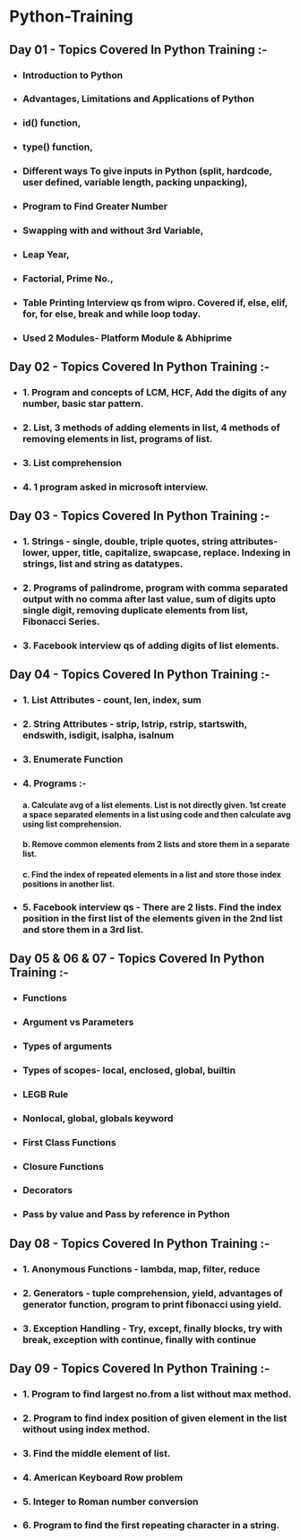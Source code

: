# Python-Training

## Day 01 - Topics Covered In Python Training :-

- ### Introduction to Python
- ### Advantages, Limitations and Applications of Python
- ### id() function, 
- ### type() function, 
- ### Different ways To give inputs in Python (split, hardcode, user defined, variable length, packing unpacking), 
- ### Program to Find Greater Number 
- ### Swapping with and without 3rd Variable, 
- ### Leap Year, 
- ### Factorial, Prime No., 
- ### Table Printing Interview qs from wipro. Covered if, else, elif, for, for else, break and while loop today. 
- ### Used 2 Modules- Platform Module & Abhiprime 

## Day 02 - Topics Covered In Python Training :-

- ### 1. Program and concepts of LCM, HCF, Add the digits of any number, basic star pattern.
- ### 2. List, 3 methods of adding elements in list, 4 methods of removing elements in list, programs of list. 
- ### 3. List comprehension
- ### 4. 1 program asked in microsoft interview.


## Day 03 - Topics Covered In Python Training :-

- ### 1. Strings - single, double, triple quotes, string attributes- lower, upper, title, capitalize, swapcase, replace. Indexing in strings, list and string as datatypes.
- ### 2. Programs of palindrome, program with comma separated output with no comma after last value, sum of digits upto single digit, removing duplicate elements from list, Fibonacci Series.
- ### 3. Facebook interview qs of adding digits of list elements.

## Day 04 - Topics Covered In Python Training :-

- ### 1. List Attributes - count, len, index, sum
- ### 2. String Attributes - strip, lstrip, rstrip, startswith, endswith, isdigit, isalpha, isalnum
- ### 3. Enumerate Function
- ### 4. Programs :-
     #### a. Calculate avg of a list elements. List is not directly given. 1st create a space separated elements in a list using code and then calculate avg using list     comprehension.
     #### b. Remove common elements from 2 lists and store them in a separate list.
     #### c. Find the index of repeated elements in a list and store those index positions in another list.
- ### 5. Facebook interview qs - There are 2 lists. Find the index position in the first list of the elements given in the 2nd list and store them in a 3rd list.

## Day 05 & 06 & 07 - Topics Covered In Python Training :-

 - ### Functions
 - ### Argument vs Parameters
 - ### Types of arguments
 - ### Types of scopes- local, enclosed, global, builtin
 - ### LEGB Rule
 - ### Nonlocal, global, globals keyword
 - ### First Class Functions
 - ### Closure Functions
 - ### Decorators
 - ### Pass by value and Pass by reference in Python
 
 ## Day 08 - Topics Covered In Python Training :-

 - ### 1. Anonymous Functions - lambda, map, filter, reduce
 - ### 2. Generators - tuple comprehension, yield, advantages of generator function, program to print fibonacci using yield.
 - ### 3. Exception Handling - Try, except, finally blocks, try with break, exception with continue, finally with continue
 
 ## Day 09 - Topics Covered In Python Training :-
 
 - ### 1. Program to find largest no.from a list without max method.
 - ### 2. Program to find index position of given element in the list without using index method.
 - ### 3. Find the middle element of list.
 - ### 4. American Keyboard Row problem
 - ### 5. Integer to Roman number conversion
 - ### 6. Program to find the first repeating character in a string.
